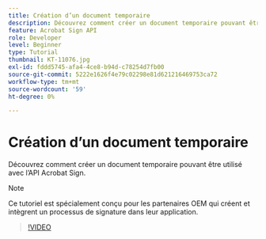 ```yaml
---
title: Création d’un document temporaire
description: Découvrez comment créer un document temporaire pouvant être utilisé avec l’API Acrobat Sign
feature: Acrobat Sign API
role: Developer
level: Beginner
type: Tutorial
thumbnail: KT-11076.jpg
exl-id: fddd5745-afa4-4ce8-b94d-c78254d7fb00
source-git-commit: 5222e1626f4e79c02298e81d621216469753ca72
workflow-type: tm+mt
source-wordcount: '59'
ht-degree: 0%

---
```


# Création d’un document temporaire

Découvrez comment créer un document temporaire pouvant être utilisé avec l’API Acrobat Sign.

>[!NOTE]
>
>Ce tutoriel est spécialement conçu pour les partenaires OEM qui créent et intègrent un processus de signature dans leur application.

>[!VIDEO](https://video.tv.adobe.com/v/347351?hidetitle=true)
